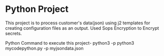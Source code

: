 # Python Project 
This project is to process customer's data(json) using j2 templates for creating configuration files as an output.
Used Sops Encryption to Encrypt secrets.

Python Command to execute this project-
python3 <python-file> -p <input-data-file>
python3 mycodepython.py -p myjsondata.json
